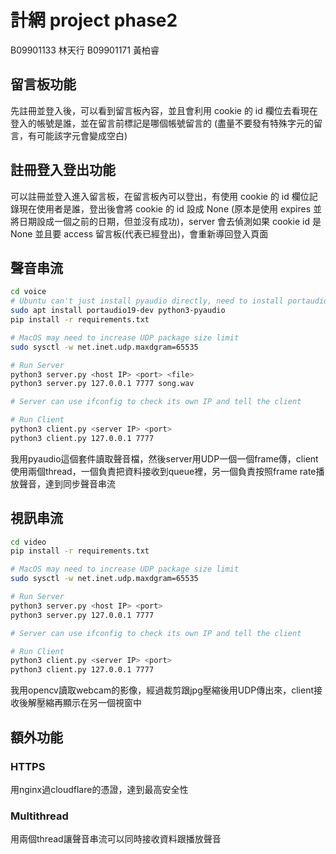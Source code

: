 # 計網 project phase2

B09901133 林天行
B09901171 黃柏睿

## 留言板功能
先註冊並登入後，可以看到留言板內容，並且會利用 cookie 的 id 欄位去看現在登入的帳號是誰，並在留言前標記是哪個帳號留言的 
(盡量不要發有特殊字元的留言，有可能該字元會變成空白)

## 註冊登入登出功能
可以註冊並登入進入留言板，在留言板內可以登出，有使用 cookie 的 id 欄位記錄現在使用者是誰，登出後會將 cookie 的 id 設成 None
(原本是使用 expires 並將日期設成一個之前的日期，但並沒有成功)，server 會去偵測如果 cookie id 是 None 並且要 access 留言板(代表已經登出)，會重新導回登入頁面

## 聲音串流

```bash
cd voice
# Ubuntu can't just install pyaudio directly, need to install portaudio first
sudo apt install portaudio19-dev python3-pyaudio
pip install -r requirements.txt

# MacOS may need to increase UDP package size limit
sudo sysctl -w net.inet.udp.maxdgram=65535

# Run Server
python3 server.py <host IP> <port> <file>
python3 server.py 127.0.0.1 7777 song.wav

# Server can use ifconfig to check its own IP and tell the client

# Run Client
python3 client.py <server IP> <port>
python3 client.py 127.0.0.1 7777
```

我用pyaudio這個套件讀取聲音檔，然後server用UDP一個一個frame傳，client使用兩個thread，一個負責把資料接收到queue裡，另一個負責按照frame rate播放聲音，達到同步聲音串流

## 視訊串流

```bash
cd video
pip install -r requirements.txt

# MacOS may need to increase UDP package size limit
sudo sysctl -w net.inet.udp.maxdgram=65535

# Run Server
python3 server.py <host IP> <port>
python3 server.py 127.0.0.1 7777

# Server can use ifconfig to check its own IP and tell the client

# Run Client
python3 client.py <server IP> <port>
python3 client.py 127.0.0.1 7777
```

我用opencv讀取webcam的影像，經過裁剪跟jpg壓縮後用UDP傳出來，client接收後解壓縮再顯示在另一個視窗中

## 額外功能

### HTTPS

用nginx過cloudflare的憑證，達到最高安全性

### Multithread

用兩個thread讓聲音串流可以同時接收資料跟播放聲音
